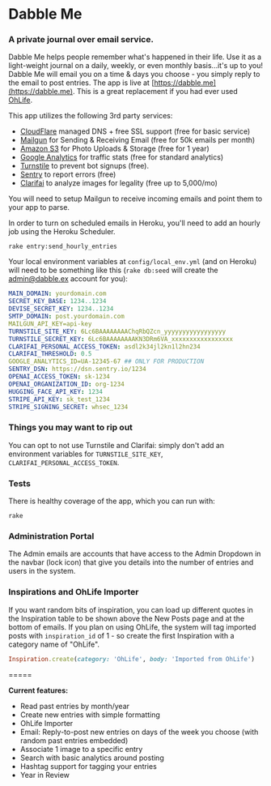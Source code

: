 # Dabble Me
### A private journal over email service.

Dabble Me helps people remember what's happened in their life. Use it as a light-weight journal on a daily, weekly, or even monthly basis...it's up to you! Dabble Me will email you on a time & days you choose - you simply reply to the email to post entries. The app is live at [https://dabble.me](https://dabble.me). This is a great replacement if you had ever used [OhLife](http://ohlife.com).

This app utilizes the following 3rd party services:

* [CloudFlare](http://cloudflare.com) managed DNS + free SSL support (free for basic service)
* [Mailgun](http://www.mailgun.com/rackspace) for Sending & Receiving Email (free for 50k emails per month)
* [Amazon S3](http://aws.amazon.com) for Photo Uploads & Storage (free for 1 year)
* [Google Analytics](http://google.com/analytics) for traffic stats (free for standard analytics)
* [Turnstile](https://www.cloudflare.com/products/turnstile/) to prevent bot signups (free).
* [Sentry](https://www.sentry.io/) to report errors (free)
* [Clarifai](https://www.clarifai.com/) to analyze images for legality (free up to 5,000/mo)

You will need to setup Mailgun to receive incoming emails and point them to your app to parse.

In order to turn on scheduled emails in Heroku, you'll need to add an hourly job using the Heroku Scheduler.
```
rake entry:send_hourly_entries
```

Your local environment variables at ```config/local_env.yml``` (and on Heroku) will need to be something like this (```rake db:seed``` will create the admin@dabble.ex account for you):

```yaml
MAIN_DOMAIN: yourdomain.com
SECRET_KEY_BASE: 1234..1234
DEVISE_SECRET_KEY: 1234..1234
SMTP_DOMAIN: post.yourdomain.com
MAILGUN_API_KEY=api-key
TURNSTILE_SITE_KEY: 6Lc6BAAAAAAAAChqRbQZcn_yyyyyyyyyyyyyyyyy
TURNSTILE_SECRET_KEY: 6Lc6BAAAAAAAAKN3DRm6VA_xxxxxxxxxxxxxxxxx
CLARIFAI_PERSONAL_ACCESS_TOKEN: asdl2k34jl2kn1l2hn234
CLARIFAI_THRESHOLD: 0.5
GOOGLE_ANALYTICS_ID=UA-12345-67 ## ONLY FOR PRODUCTION
SENTRY_DSN: https://dsn.sentry.io/1234
OPENAI_ACCESS_TOKEN: sk-1234
OPENAI_ORGANIZATION_ID: org-1234
HUGGING_FACE_API_KEY: 1234
STRIPE_API_KEY: sk_test_1234
STRIPE_SIGNING_SECRET: whsec_1234
```

### Things you may want to rip out

You can opt to not use Turnstile and Clarifai: simply don't add an environment variables for `TURNSTILE_SITE_KEY`, `CLARIFAI_PERSONAL_ACCESS_TOKEN`.


### Tests

There is healthy coverage of the app, which you can run with:

```
rake
```

### Administration Portal

The Admin emails are accounts that have access to the Admin Dropdown in the navbar (lock icon) that give you details into the number of entries and users in the system.

### Inspirations and OhLife Importer

If you want random bits of inspiration, you can load up different quotes in the Inspiration table to be shown above the New Posts page and at the bottom of emails. If you plan on using OhLife, the system will tag imported posts with ```inspiration_id``` of 1 - so create the first Inspiration with a category name of "OhLife".

```ruby
Inspiration.create(category: 'OhLife', body: 'Imported from OhLife')
```

=====

**Current features:**

* Read past entries by month/year
* Create new entries with simple formatting
* OhLife Importer
* Email: Reply-to-post new entries on days of the week you choose (with random past entries embedded)
* Associate 1 image to a specific entry
* Search with basic analytics around posting
* Hashtag support for tagging your entries
* Year in Review
